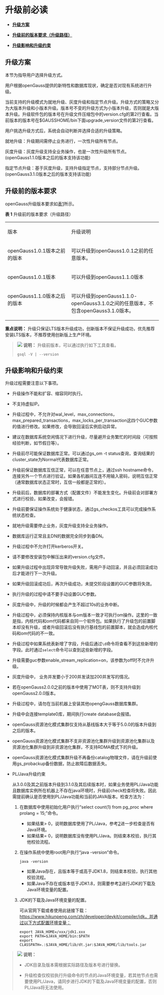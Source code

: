 # 升级前必读<a name="ZH-CN_TOPIC_0305491437"></a>

-   **[升级方案](#升级方案)**  

-   **[升级前的版本要求（升级路径）](#升级前的版本要求)**  

-   **[升级影响和升级约束](#升级影响和升级约束)**  

## 升级方案

本节为指导用户选择升级方式。

用户根据openGauss提供的新特性和数据库现状，确定是否对现有系统进行升级。

当前支持的升级模式为就地升级、灰度升级和指定节点升级。升级方式的策略又分为大版本升级和小版本升级。版本号不变的升级方式为小版本升级，否则就是大版本升级。升级软件包的版本号在升级文件压缩包中的version.cfg的第2行查看。当前版本的版本号在$GAUSSHOME/bin下面upgrade_version文件的第2行查看。

用户挑选升级方式后，系统会自动判断并选择合适的升级策略。

就地升级：升级期间需停止业务进行，一次性升级所有节点。

灰度升级：灰度升级支持全业务操作，也是一次性升级所有节点。\(openGauss1.1.0版本之后的版本支持该功能\)

指定节点升级：基于灰度升级，支持升级指定节点，支持部分节点升级。\(openGauss3.1.0版本之后的版本支持该功能\)

## 升级前的版本要求

openGauss升级版本要求如[表1](#table7961729)所示。

**表 1**  升级前的版本要求（升级路径）

<a name="table7961729"></a>

<table><tbody><tr id="row48398424"><td class="cellrowborder" valign="top" width="41.410000000000004%"><p id="p27958252"><a name="p27958252"></a><a name="p27958252"></a>版本</p>
</td>
<td class="cellrowborder" valign="top" width="58.589999999999996%"><p id="p50025933"><a name="p50025933"></a><a name="p50025933"></a>升级说明</p>
</td>
</tr>
<tr id="row5917164"><td class="cellrowborder" valign="top" width="41.410000000000004%"><p id="p138378421424"><a name="p138378421424"></a><a name="p138378421424"></a>openGauss1.0.1版本之前的版本</p>
</td>
<td class="cellrowborder" valign="top" width="58.589999999999996%"><p id="p33594135"><a name="p33594135"></a><a name="p33594135"></a>可以升级到openGauss1.0.1之前的任意版本。</p>
</td>
</tr>
<tr id="row1699043202811"><td class="cellrowborder" valign="top" width="41.410000000000004%"><p id="p16990230282"><a name="p16990230282"></a><a name="p16990230282"></a>openGauss1.0.1版本</p>
</td>
<td class="cellrowborder" valign="top" width="58.589999999999996%"><p id="p89903322814"><a name="p89903322814"></a><a name="p89903322814"></a>可以升级到openGauss1.1.0版本</p>
</td>
</tr>
<tr id="row10729745336"><td class="cellrowborder" valign="top" width="41.410000000000004%"><p id="p473019455316"><a name="p473019455316"></a><a name="p473019455316"></a>openGauss1.1.0版本之后的版本</p>
</td>
<td class="cellrowborder" valign="top" width="58.589999999999996%"><p id="p207301045037"><a name="p207301045037"></a><a name="p207301045037"></a>可以升级到openGauss1.1.0<span id="ph148981056131915"><a name="ph148981056131915"></a><a name="ph148981056131915"></a>-</span><span id="ph1016120202013"><a name="ph1016120202013"></a><a name="ph1016120202013"></a>openGauss3.1.0</span>之<span id="ph1423101082010"><a name="ph1423101082010"></a><a name="ph1423101082010"></a>间</span>的任意版本<span id="ph131021321192010"><a name="ph131021321192010"></a><a name="ph131021321192010"></a>，不包含</span><span id="ph4749182672019"><a name="ph4749182672019"></a><a name="ph4749182672019"></a>openGauss3.1.0</span><span id="ph4332122812016"><a name="ph4332122812016"></a><a name="ph4332122812016"></a>版本。</span></p>
</td>
</tr>
</tbody>
</table>

**重点说明：** 升级只保证LTS版本升级成功，创新版本不保证升级成功，优先推荐安装LTS版本，不推荐使用创新版上生产环境。

>![](public_sys-resources/icon-note.gif) **说明：** 
>升级前版本，可以通过执行如下工具查看。
>
>```
>gsql -V | --version
>```



## 升级影响和升级约束

升级过程需要注意以下事项。

- 升级操作不能和扩容、缩容同时执行。

- 不支持虚拟IP。

- 升级过程中，不允许对wal\_level，max\_connections，max\_prepared\_transactions，max\_locks\_per\_transaction这四个GUC参数的值进行修改。如果修改，会导致回滚后实例启动异常。

- 建议在数据库系统空闲情况下进行升级，尽量避开业务繁忙的时间段（可按照经验判断，如节假日等）。

- 升级前尽可能保证数据库正常。可以通过gs\_om -t status查询，查询结果的cluster\_state为Normal代表数据库正常。

- 升级前保证数据库互信正常，可以在任意节点上，通过ssh hostname命令，连接另外一个节点进行验证。如果各机器间互连不用输入密码，说明互信正常（通常数据库状态正常时，互信一般都是正常的）。

- 升级前后，数据库的部署方式（配置文件）不能发生变化。升级前会对部署方式进行校验，如果改变，会报错。

- 升级前要保证操作系统处于健康状态，通过gs\_checkos工具可以完成操作系统状态检查。

- 就地升级需要停止业务，灰度升级支持全业务操作。

- 数据库运行正常且主DN的数据完全同步到备DN。

- 升级过程中不允许打开kerberos开关。

- 请不要修改安装包中解压出来的version.cfg文件。

- 如果升级过程中出现异常导致升级失败，需用户手动回滚，并且必须回滚成功后才能进行下一次升级。

- 如果升级回滚成功后，再次升级成功，未提交阶段设置的GUC参数将失效。

- 执行升级的过程中请不要手动设置GUC参数。

- 灰度升级中，升级的时候都会产生不超过10s的业务中断。

- 升级过程中，必须保持内核版本与om版本一致才可执行om操作。这里的一致是指，内核代码和om代码都来自同一个软件包。如果执行了升级包的前置脚本却没有升级，或者升级回滚后没有执行基线包的前置脚本，就会造成内核代码和om代码的不一致。

- 升级过程中如果系统表新增了字段，升级后通过`\d`命令将查看不到这些新增的字段。此时通过`select`命令可以查到这些新增的字段。

- 升级需要guc参数enable\_stream\_replication=on，该参数为off时不允许升级。

- 灰度升级中， 业务并发要小于200并发读加200并发写的情况。

- 若在openGauss2.0.0之前的版本中使用了MOT表，则不支持升级到openGauss2.0.0版本。

- 升级过程中，请勿在当前机器上安装其他opengGauss数据库集群。

- 升级中会连接template0库，期间执行create database会报错。

- openGauss资源池化模式集群仅支持从基线版本大于等于5.0.0的版本升级到之后的版本。

- openGauss资源池化模式集群不支非资源池化集群升级到资源池化集群以及资源池化集群升级到非资源池化集群，不支持RDMA模式下的升级。

- openGauss资源池化模式集群升级不再备份catalog物理文件，请在升级前使用gs_probackup备份数据，防止故障后数据丢失。

- PL/Java升级约束

  从3.0.0及其之前版本升级到3.1.0及其后续版本时，如果业务使用PL/Java功能且数据库实例所在机器上不存在java环境时，升级前check检查将失败。因此需提前确认是否使用到PL/Java功能和当前的JAVA版本。检查方法为：

  1. 在数据库中使用初始化用户执行“select count\(1\) from pg\_proc where prolang = 15;”命令。

     -   如果结果\> 0，说明数据库使用了PL/Java，参考[2](#li1343863405415)进一步检查是否有Java环境。
     -   如果结果= 0，说明数据库没有使用PL/Java。则结束本校验，执行其他校验流程。

  2. <a name="li1343863405415"></a>在操作系统中使用root用户执行“java -version”命令。

     ```
     java -version
     ```

     -   如果Java存在，且版本等于或高于JDK1.8，则结束本校验，执行其他校验流程。
     -   如果Java不存在或版本低于JDK1.8，则需要参考[3](#li243351914413)进行JDK的下载及Java环境变量的配置。

  3. <a name="li243351914413"></a>JDK的下载及Java环境变量的配置。

     可从官网下载或者使用此链接下载：https://www.hikunpeng.com/zh/developer/devkit/compiler/jdk，并通过以下方式配置环境变量：

     ```
     export JAVA_HOME=/xxx/jdk1.xxx
     export PATH=$JAVA_HOME/bin:$PATH 
     export CLASSPATH=.:$JAVA_HOME/lib/dt.jar:$JAVA_HOME/lib/tools.jar 
     ```



>![](public_sys-resources/icon-note.gif) **说明：** 
>
>+ JDK目录及版本需根据实际路径及版本号进行替换。
>
>+ 升级检查仅校验执行升级命令的节点的Java环境变量，若其他节点也需要使用PL/Java，请同步进行JDK的下载及Java环境变量的配置，否则PL/Java将无法使用。



